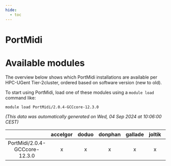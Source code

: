 ```yaml
---
hide:
  - toc
---
```


PortMidi
========

# Available modules


The overview below shows which PortMidi installations are available per HPC-UGent Tier-2cluster, ordered based on software version (new to old).

To start using PortMidi, load one of these modules using a `module load` command like:

```shell
module load PortMidi/2.0.4-GCCcore-12.3.0
```

*(This data was automatically generated on Wed, 04 Sep 2024 at 10:06:00 CEST)*  

| |accelgor|doduo|donphan|gallade|joltik|shinx|skitty|
| :---: | :---: | :---: | :---: | :---: | :---: | :---: | :---: |
|PortMidi/2.0.4-GCCcore-12.3.0|x|x|x|x|x|x|x|
